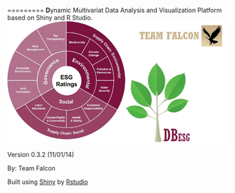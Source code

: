 =========
<b>D</b>ynamic Multivariat Data Analysis and Visualization Platform based on Shiny and R Studio.
![logo](tools/help/figures/generic_logo.png)

Version 0.3.2 (11/01/14)


By: Team Falcon

Built using [Shiny](http://www.rstudio.com/shiny/) by [Rstudio](http://www.rstudio.com/)



